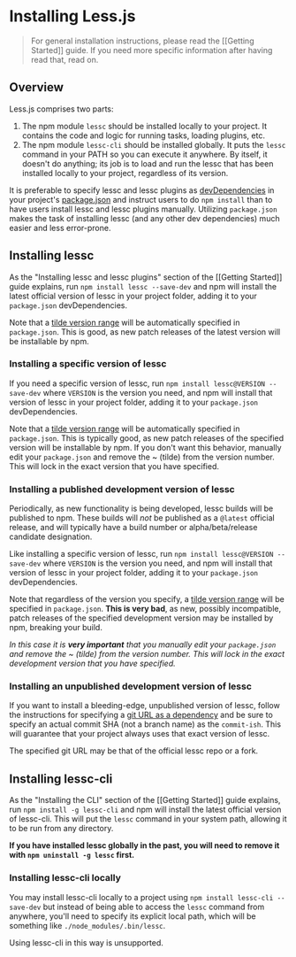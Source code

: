 # Installing Less.js

> For general installation instructions, please read the [[Getting Started]] guide. If you need more specific information after having read that, read on.

## Overview
Less.js comprises two parts:

1. The npm module `lessc` should be installed locally to your project. It contains the code and logic for running tasks, loading plugins, etc.
1. The npm module `lessc-cli` should be installed globally. It puts the `lessc` command in your PATH so you can execute it anywhere. By itself, it doesn't do anything; its job is to load and run the lessc that has been installed locally to your project, regardless of its version.

It is preferable to specify lessc and lessc plugins as [devDependencies](https://npmjs.org/doc/json.html#devDependencies) in your project's [package.json](https://npmjs.org/doc/json.html) and instruct users to do `npm install` than to have users install lessc and lessc plugins manually. Utilizing `package.json` makes the task of installing lessc (and any other dev dependencies) much easier and less error-prone.

## Installing lessc
As the "Installing lessc and lessc plugins" section of the [[Getting Started]] guide explains, run `npm install lessc --save-dev` and npm will install the latest official version of lessc in your project folder, adding it to your `package.json` devDependencies.

Note that a [tilde version range][] will be automatically specified in `package.json`. This is good, as new patch releases of the latest version will be installable by npm.

[tilde version range]: https://npmjs.org/doc/json.html#Tilde-Version-Ranges

### Installing a specific version of lessc
If you need a specific version of lessc, run `npm install lessc@VERSION --save-dev` where `VERSION` is the version you need, and npm will install that version of lessc in your project folder, adding it to your `package.json` devDependencies.

Note that a [tilde version range][] will be automatically specified in `package.json`. This is typically good, as new patch releases of the specified version will be installable by npm. If you don't want this behavior, manually edit your `package.json` and remove the ~ (tilde) from the version number. This will lock in the exact version that you have specified.

### Installing a published development version of lessc
Periodically, as new functionality is being developed, lessc builds will be published to npm. These builds will _not_ be published as a `@latest` official release, and will typically have a build number or alpha/beta/release candidate designation.

Like installing a specific version of lessc, run `npm install lessc@VERSION --save-dev` where `VERSION` is the version you need, and npm will install that version of lessc in your project folder, adding it to your `package.json` devDependencies.

Note that regardless of the version you specify, a [tilde version range][] will be specified in `package.json`. **This is very bad**, as new, possibly incompatible, patch releases of the specified development version may be installed by npm, breaking your build.

_In this case it is **very important** that you manually edit your `package.json` and remove the ~ (tilde) from the version number. This will lock in the exact development version that you have specified._

### Installing an unpublished development version of lessc
If you want to install a bleeding-edge, unpublished version of lessc, follow the instructions for specifying a [git URL as a dependency](https://npmjs.org/doc/json.html#Git-URLs-as-Dependencies) and be sure to specify an actual commit SHA (not a branch name) as the `commit-ish`. This will guarantee that your project always uses that exact version of lessc.

The specified git URL may be that of the official lessc repo or a fork.

## Installing lessc-cli
As the "Installing the CLI" section of the [[Getting Started]] guide explains, run `npm install -g lessc-cli` and npm will install the latest official version of lessc-cli. This will put the `lessc` command in your system path, allowing it to be run from any directory.

**If you have installed lessc globally in the past, you will need to remove it with `npm uninstall -g lessc` first.**

### Installing lessc-cli locally
You may install lessc-cli locally to a project using `npm install lessc-cli --save-dev` but instead of being able to access the `lessc` command from anywhere, you'll need to specify its explicit local path, which will be something like `./node_modules/.bin/lessc`.

Using lessc-cli in this way is unsupported.

